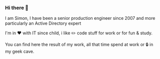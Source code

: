 ### Hi there 👋
I am Simon, I have been a senior production engineer since 2007 and more particularly an Active Directory expert

I'm in :heart: with IT since child, i like :pencil2: code stuff for work or for fun & study.

You can find here the result of my work, all that time spend at work or :lock: in my geek cave.

<!--
**simonsavoca/simonsavoca** is a ✨ _special_ ✨ repository because its `README.md` (this file) appears on your GitHub profile.

Here are some ideas to get you started:

- 🔭 I’m currently working on ...
- 🌱 I’m currently learning ...
- 👯 I’m looking to collaborate on ...
- 🤔 I’m looking for help with ...
- 💬 Ask me about ...
- 📫 How to reach me: ...
- 😄 Pronouns: ...
- ⚡ Fun fact: ...

### Skills
- OS: <img src="https://img.shields.io/static/v1?label=Windows&message=2012&color=blue&logo=Windows" > <img src="https://img.shields.io/static/v1?label=Debian&message=10&color=orange&logo=debian" >
- Dev language: DOS <img src="https://img.shields.io/static/v1?label=Powershell&message=5.1&color=blue&logo=powershell" >
- Dev management: <img src="https://img.shields.io/static/v1?label=Git&message=OK&color=green&logo=git" > <img src="https://img.shields.io/static/v1?label=Github&message=OK&color=green&logo=github" > <img src="https://img.shields.io/static/v1?label=GitLab&message=OK&color=green&logo=gitlab" >
- Automation: <img src="https://img.shields.io/static/v1?label=BMC&message=BladeLogic&color=green&logo=bmcsoftware" >
- Dev software: <img src="https://img.shields.io/static/v1?label=Github&message=Atom&color=green&logo=atom" > <img src="https://img.shields.io/static/v1?label=Powershell&message=ISE&color=blue&logo=powershell" > <img src="https://img.shields.io/static/v1?label=Node.js&message=Node-Red&color=orange&logo=node-red" >

- Technos: AD/AD FS/AD CA/AD LDS/<img src="https://img.shields.io/static/v1?label=Azure&message=Active Directory&color=blue&logo=microsoftazure" >
- Tickecting: ServiceNow
- Web language: html5/XML/PHP








-->
